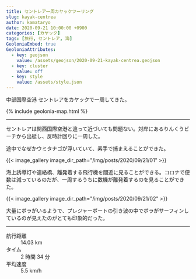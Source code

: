 ```yaml
---
title: セントレア一周カヤックツーリング
slug: kayak-centrea
author: kamataryo
date: 2020-09-21 10:00:00 +0900
categories: [カヤック]
tags: [旅行, セントレア, 海]
GeoloniaEmbed: true
GeoloniaAttributes:
  - key: geojson
    value: /assets/geojson/2020-09-21-kayak-centrea.geojson
  - key: cluster
    value: off
  - key: style
    value: /assets/style.json
---
```


中部国際空港 セントレアをカヤックで一周してきた。

{% include geolonia-map.html %}

---

セントレアは関西国際空港と違って近づいても問題ない。対岸にあるりんくうビーチから出艇し、反時計回りに一周した。

途中でなぜかウミタナゴが浮いていて、素手で捕まえることができた。

{{< image_gallery image_dir_path="/img/posts/2020/09/21/01" >}}

海上誘導灯や連絡橋、離発着する飛行機を間近に見ることができる。コロナで便数は減っているのだが、一周するうちに数機が離発着するのを見ることができた。

{{< image_gallery image_dir_path="/img/posts/2020/09/21/02" >}}

大量にボラがいるようで、プレジャーボートの引き波の中でボラがサーフィンしているのが見えたのがとても印象的だった。

---

<dl>
<dt>航行距離</dt><dd>14.03 km</dd>
<dt>タイム</dt><dd>2 時間 34 分</dd>
<dt>平均速度</dt><dd>5.5 km/h</dd>
</dl>

